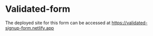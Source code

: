 # Validated-form
The deployed site for this form can be accessed at https://validated-signup-form.netlify.app
